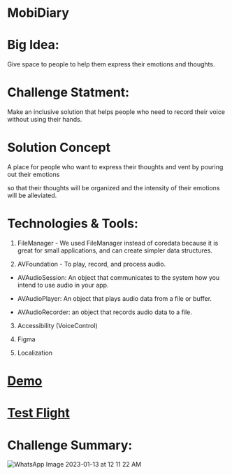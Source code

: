 # MobiDiary


# Big Idea:

Give space to people to help them express their emotions and thoughts.

# Challenge Statment:

Make an inclusive solution that helps people who need to record their voice without using their hands.


# Solution Concept

A place for people who want to express their thoughts and vent by pouring out their emotions

so that their thoughts will be organized and the intensity of their emotions will be alleviated.


# Technologies & Tools:

1. FileManager - We used FileManager instead of coredata because it is great for small applications,
and can create simpler data structures.

2. AVFoundation - To play, record, and process audio.

* AVAudioSession: 
An object that communicates to the system how you intend to use audio in your app.

* AVAudioPlayer:
An object that plays audio data from a file or buffer.

* AVAudioRecorder:
an object that records audio data to a file.

3. Accessibility (VoiceControl)

4. Figma

5. Localization


# [Demo](https://drive.google.com/file/d/1_0z_xIqUTJxXrzXY7xwERvXYJc8ksGkx/view?usp=share_link)


# [Test Flight](https://testflight.apple.com/join/Hr2WtlXk)


# Challenge Summary:

![WhatsApp Image 2023-01-13 at 12 11 22 AM](https://user-images.githubusercontent.com/116543990/212182312-e3076aae-15cc-4be4-b52d-2182cf245c5f.jpeg)

